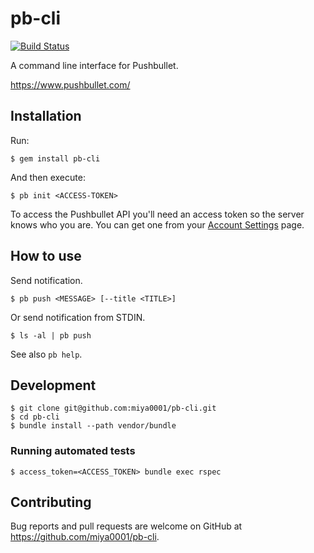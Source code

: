 # pb-cli

[![Build Status](https://travis-ci.org/miya0001/pb-cli.svg?branch=master)](https://travis-ci.org/miya0001/pb-cli)

A command line interface for Pushbullet.

https://www.pushbullet.com/

## Installation

Run:

```
$ gem install pb-cli
```

And then execute:

```
$ pb init <ACCESS-TOKEN>
```

To access the Pushbullet API you'll need an access token so the server knows who you are. You can get one from your [Account Settings](https://www.pushbullet.com/#settings/account) page.

## How to use

Send notification.

```
$ pb push <MESSAGE> [--title <TITLE>]
```

Or send notification from STDIN.

```
$ ls -al | pb push
```

See also `pb help`.

## Development

```
$ git clone git@github.com:miya0001/pb-cli.git
$ cd pb-cli
$ bundle install --path vendor/bundle
```

### Running automated tests

```
$ access_token=<ACCESS_TOKEN> bundle exec rspec
```

## Contributing

Bug reports and pull requests are welcome on GitHub at https://github.com/miya0001/pb-cli.
